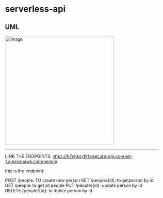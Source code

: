 # serverless-api
## UML
<img width="358" alt="image" src="https://github.com/FarrahYasin/serverless-api/assets/117269271/1bd8a2da-9d4a-44b3-8b32-4f76748a265b">

---

LINK THE ENDPOINTS: https://h7yhksyfkf.execute-api.us-east-1.amazonaws.com/people

this is the endpoint:

POST                /people: TO create new person
GET                  /people/{id}:  to getperson by id
GET                 /people: to  get all people
PUT                /people/{id}: update person by id
DELETE             /people/{id}: to delete person by id

